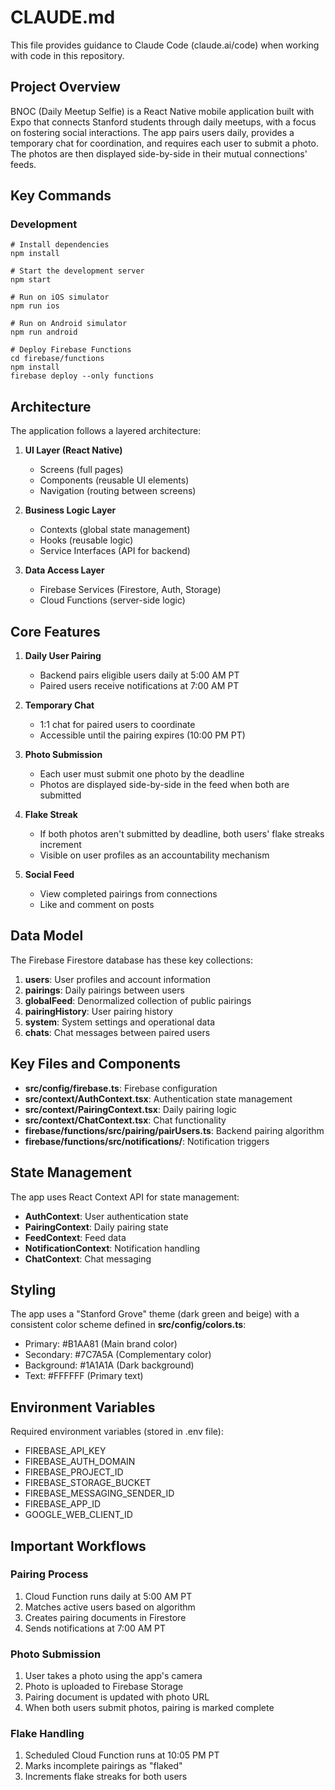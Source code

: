 # CLAUDE.md

This file provides guidance to Claude Code (claude.ai/code) when working with code in this repository.

## Project Overview

BNOC (Daily Meetup Selfie) is a React Native mobile application built with Expo that connects Stanford students through daily meetups, with a focus on fostering social interactions. The app pairs users daily, provides a temporary chat for coordination, and requires each user to submit a photo. The photos are then displayed side-by-side in their mutual connections' feeds.

## Key Commands

### Development
```
# Install dependencies
npm install

# Start the development server
npm start

# Run on iOS simulator
npm run ios

# Run on Android simulator
npm run android

# Deploy Firebase Functions
cd firebase/functions
npm install
firebase deploy --only functions
```

## Architecture

The application follows a layered architecture:

1. **UI Layer (React Native)**
   - Screens (full pages)
   - Components (reusable UI elements)
   - Navigation (routing between screens)

2. **Business Logic Layer**
   - Contexts (global state management)
   - Hooks (reusable logic)
   - Service Interfaces (API for backend)

3. **Data Access Layer**
   - Firebase Services (Firestore, Auth, Storage)
   - Cloud Functions (server-side logic)

## Core Features

1. **Daily User Pairing**
   - Backend pairs eligible users daily at 5:00 AM PT
   - Paired users receive notifications at 7:00 AM PT

2. **Temporary Chat**
   - 1:1 chat for paired users to coordinate
   - Accessible until the pairing expires (10:00 PM PT)

3. **Photo Submission**
   - Each user must submit one photo by the deadline
   - Photos are displayed side-by-side in the feed when both are submitted

4. **Flake Streak**
   - If both photos aren't submitted by deadline, both users' flake streaks increment
   - Visible on user profiles as an accountability mechanism

5. **Social Feed**
   - View completed pairings from connections
   - Like and comment on posts

## Data Model

The Firebase Firestore database has these key collections:

1. **users**: User profiles and account information
2. **pairings**: Daily pairings between users
3. **globalFeed**: Denormalized collection of public pairings
4. **pairingHistory**: User pairing history
5. **system**: System settings and operational data
6. **chats**: Chat messages between paired users

## Key Files and Components

- **src/config/firebase.ts**: Firebase configuration
- **src/context/AuthContext.tsx**: Authentication state management
- **src/context/PairingContext.tsx**: Daily pairing logic
- **src/context/ChatContext.tsx**: Chat functionality
- **firebase/functions/src/pairing/pairUsers.ts**: Backend pairing algorithm
- **firebase/functions/src/notifications/**: Notification triggers

## State Management

The app uses React Context API for state management:
- **AuthContext**: User authentication state
- **PairingContext**: Daily pairing state
- **FeedContext**: Feed data
- **NotificationContext**: Notification handling
- **ChatContext**: Chat messaging

## Styling

The app uses a "Stanford Grove" theme (dark green and beige) with a consistent color scheme defined in **src/config/colors.ts**:
- Primary: #B1AA81 (Main brand color)
- Secondary: #7C7A5A (Complementary color)
- Background: #1A1A1A (Dark background)
- Text: #FFFFFF (Primary text)

## Environment Variables

Required environment variables (stored in .env file):
- FIREBASE_API_KEY
- FIREBASE_AUTH_DOMAIN
- FIREBASE_PROJECT_ID
- FIREBASE_STORAGE_BUCKET
- FIREBASE_MESSAGING_SENDER_ID
- FIREBASE_APP_ID
- GOOGLE_WEB_CLIENT_ID

## Important Workflows

### Pairing Process
1. Cloud Function runs daily at 5:00 AM PT
2. Matches active users based on algorithm
3. Creates pairing documents in Firestore
4. Sends notifications at 7:00 AM PT

### Photo Submission
1. User takes a photo using the app's camera
2. Photo is uploaded to Firebase Storage
3. Pairing document is updated with photo URL
4. When both users submit photos, pairing is marked complete

### Flake Handling
1. Scheduled Cloud Function runs at 10:05 PM PT
2. Marks incomplete pairings as "flaked"
3. Increments flake streaks for both users